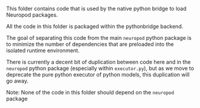This folder contains code that is used by the native python bridge to load Neuropod packages.

All the code in this folder is packaged within the pythonbridge backend.

The goal of separating this code from the main `neuropod` python package is to minimize the number of dependencies that are preloaded into the isolated runtime environment.

There is currently a decent bit of duplication between code here and in the `neuropod` python package (especially within `executor.py`), but as we move to deprecate the pure python executor of python models, this duplication will go away.

Note: None of the code in this folder should depend on the `neuropod` package
